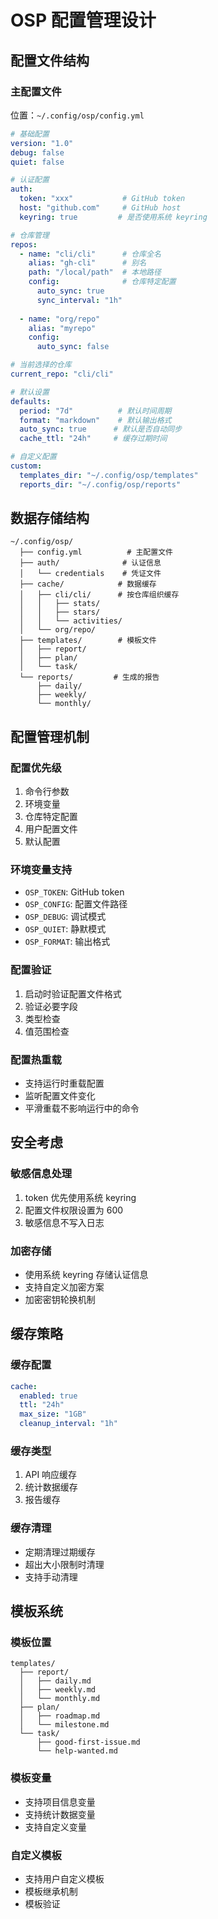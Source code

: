 # OSP 配置管理设计

## 配置文件结构

### 主配置文件
位置：`~/.config/osp/config.yml`

```yaml
# 基础配置
version: "1.0"
debug: false
quiet: false

# 认证配置
auth:
  token: "xxx"           # GitHub token
  host: "github.com"     # GitHub host
  keyring: true         # 是否使用系统 keyring

# 仓库管理
repos:
  - name: "cli/cli"      # 仓库全名
    alias: "gh-cli"      # 别名
    path: "/local/path"  # 本地路径
    config:              # 仓库特定配置
      auto_sync: true
      sync_interval: "1h"
  
  - name: "org/repo"
    alias: "myrepo"
    config:
      auto_sync: false

# 当前选择的仓库
current_repo: "cli/cli"

# 默认设置
defaults:
  period: "7d"          # 默认时间周期
  format: "markdown"    # 默认输出格式
  auto_sync: true      # 默认是否自动同步
  cache_ttl: "24h"     # 缓存过期时间

# 自定义配置
custom:
  templates_dir: "~/.config/osp/templates"
  reports_dir: "~/.config/osp/reports"
```

## 数据存储结构

```
~/.config/osp/
  ├── config.yml          # 主配置文件
  ├── auth/              # 认证信息
  │   └── credentials    # 凭证文件
  ├── cache/            # 数据缓存
  │   ├── cli/cli/      # 按仓库组织缓存
  │   │   ├── stats/
  │   │   ├── stars/
  │   │   └── activities/
  │   └── org/repo/
  ├── templates/        # 模板文件
  │   ├── report/
  │   ├── plan/
  │   └── task/
  └── reports/         # 生成的报告
      ├── daily/
      ├── weekly/
      └── monthly/
```

## 配置管理机制

### 配置优先级
1. 命令行参数
2. 环境变量
3. 仓库特定配置
4. 用户配置文件
5. 默认配置

### 环境变量支持
- `OSP_TOKEN`: GitHub token
- `OSP_CONFIG`: 配置文件路径
- `OSP_DEBUG`: 调试模式
- `OSP_QUIET`: 静默模式
- `OSP_FORMAT`: 输出格式

### 配置验证
1. 启动时验证配置文件格式
2. 验证必要字段
3. 类型检查
4. 值范围检查

### 配置热重载
- 支持运行时重载配置
- 监听配置文件变化
- 平滑重载不影响运行中的命令

## 安全考虑

### 敏感信息处理
1. token 优先使用系统 keyring
2. 配置文件权限设置为 600
3. 敏感信息不写入日志

### 加密存储
- 使用系统 keyring 存储认证信息
- 支持自定义加密方案
- 加密密钥轮换机制

## 缓存策略

### 缓存配置
```yaml
cache:
  enabled: true
  ttl: "24h"
  max_size: "1GB"
  cleanup_interval: "1h"
```

### 缓存类型
1. API 响应缓存
2. 统计数据缓存
3. 报告缓存

### 缓存清理
- 定期清理过期缓存
- 超出大小限制时清理
- 支持手动清理

## 模板系统

### 模板位置
```
templates/
  ├── report/
  │   ├── daily.md
  │   ├── weekly.md
  │   └── monthly.md
  ├── plan/
  │   ├── roadmap.md
  │   └── milestone.md
  └── task/
      ├── good-first-issue.md
      └── help-wanted.md
```

### 模板变量
- 支持项目信息变量
- 支持统计数据变量
- 支持自定义变量

### 自定义模板
- 支持用户自定义模板
- 模板继承机制
- 模板验证
